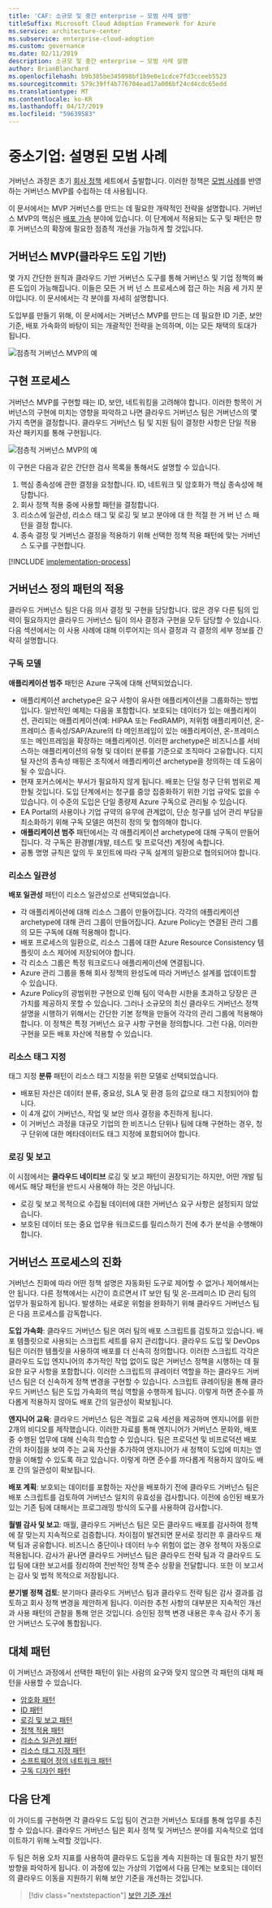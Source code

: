 ```yaml
---
title: 'CAF: 소규모 및 중간 enterprise – 모범 사례 설명'
titleSuffix: Microsoft Cloud Adoption Framework for Azure
ms.service: architecture-center
ms.subservice: enterprise-cloud-adoption
ms.custom: governance
ms.date: 02/11/2019
description: 소규모 및 중간 enterprise – 모범 사례 설명
author: BrianBlanchard
ms.openlocfilehash: b9b385be345098bf1b9e0e1cdce7fd3cceeb5523
ms.sourcegitcommit: 579c39ff4b776704ead17a006bf24cd4cdc65edd
ms.translationtype: MT
ms.contentlocale: ko-KR
ms.lasthandoff: 04/17/2019
ms.locfileid: "59639583"
---
```

# <a name="small-to-medium-enterprise-best-practice-explained"></a>중소기업: 설명된 모범 사례

거버넌스 과정은 초기 [회사 정책](./initial-corporate-policy.md) 세트에서 출발합니다. 이러한 정책은 [모범 사례](./overview.md)를 반영하는 거버넌스 MVP를 수립하는 데 사용됩니다.

이 문서에서는 MVP 거버넌스를 만드는 데 필요한 개략적인 전략을 설명합니다. 거버넌스 MVP의 핵심은 [배포 가속](../../deployment-acceleration/overview.md) 분야에 있습니다. 이 단계에서 적용되는 도구 및 패턴은 향후 거버넌스의 확장에 필요한 점층적 개선을 가능하게 할 것입니다.

## <a name="governance-mvp-cloud-adoption-foundation"></a>거버넌스 MVP(클라우드 도입 기반)

몇 가지 간단한 원칙과 클라우드 기반 거버넌스 도구를 통해 거버넌스 및 기업 정책의 빠른 도입이 가능해집니다. 이들은 모든 거 버 넌 스 프로세스에 접근 하는 처음 세 가지 분야입니다. 이 문서에서는 각 분야를 자세히 설명합니다.

도입부를 만들기 위해, 이 문서에서는 거버넌스 MVP를 만드는 데 필요한 ID 기준, 보안 기준, 배포 가속화의 바탕이 되는 개괄적인 전략을 논의하며, 이는 모든 채택의 토대가 됩니다.

![점층적 거버넌스 MVP의 예](../../../_images/governance/governance-mvp.png)

## <a name="implementation-process"></a>구현 프로세스

거버넌스 MVP를 구현할 때는 ID, 보안, 네트워킹을 고려해야 합니다. 이러한 항목이 거버넌스의 구현에 미치는 영향을 파악하고 나면 클라우드 거버넌스 팀은 거버넌스의 몇 가지 측면을 결정합니다. 클라우드 거버넌스 팀 및 지원 팀이 결정한 사항은 단일 적용 자산 패키지를 통해 구현됩니다.

![점층적 거버넌스 MVP의 예](../../../_images/governance/governance-mvp-implementation-flow.png)

이 구현은 다음과 같은 간단한 검사 목록을 통해서도 설명할 수 있습니다.

1. 핵심 종속성에 관한 결정을 요청합니다. ID, 네트워크 및 암호화가 핵심 종속성에 해당합니다.
2. 회사 정책 적용 중에 사용할 패턴을 결정합니다.
3. 리소스에 일관성, 리소스 태그 및 로깅 및 보고 분야에 대 한 적절 한 거 버 넌 스 패턴을 결정 합니다.
4. 종속 결정 및 거버넌스 결정을 적용하기 위해 선택한 정책 적용 패턴에 맞는 거버넌스 도구를 구현합니다.

[!INCLUDE [implementation-process](../../../../../includes/cloud-adoption/governance/implementation-process.md)]

## <a name="application-of-governance-defined-patterns"></a>거버넌스 정의 패턴의 적용

클라우드 거버넌스 팀은 다음 의사 결정 및 구현을 담당합니다. 많은 경우 다른 팀의 입력이 필요하지만 클라우드 거버넌스 팀이 의사 결정과 구현을 모두 담당할 수 있습니다. 다음 섹션에서는 이 사용 사례에 대해 이루어지는 의사 결정과 각 결정의 세부 정보를 간략히 설명합니다.

### <a name="subscription-model"></a>구독 모델

**애플리케이션 범주** 패턴은 Azure 구독에 대해 선택되었습니다.

- 애플리케이션 archetype은 요구 사항이 유사한 애플리케이션을 그룹화하는 방법입니다. 일반적인 예제는 다음을 포함합니다. 보호되는 데이터가 있는 애플리케이션, 관리되는 애플리케이션(예: HIPAA 또는 FedRAMP), 저위험 애플리케이션, 온-프레미스 종속성/SAP/Azure의 타 메인프레임이 있는 애플리케이션, 온-프레미스 또는 메인프레임을 확장하는 애플리케이션. 이러한 archetype은 비즈니스를 서비스하는 애플리케이션의 유형 및 데이터 분류를 기준으로 조직마다 고유합니다. 디지털 자산의 종속성 매핑은 조직에서 애플리케이션 archetype을 정의하는 데 도움이 될 수 있습니다.
- 현재 포커스에서는 부서가 필요하지 않게 됩니다. 배포는 단일 청구 단위 범위로 제한될 것입니다. 도입 단계에서는 청구를 중앙 집중화하기 위한 기업 규약도 없을 수 있습니다. 이 수준의 도입은 단일 종량제 Azure 구독으로 관리될 수 있습니다.
- EA Portal의 사용이나 기업 규약의 유무에 관계없이, 단순 청구를 넘어 관리 부담을 최소화하기 위해 구독 모델은 여전히 정의 및 협의해야 합니다.
- **애플리케이션 범주** 패턴에서는 각 애플리케이션 archetype에 대해 구독이 만들어집니다. 각 구독은 환경별(개발, 테스트 및 프로덕션) 계정에 속합니다.
- 공통 명명 규칙은 앞의 두 포인트에 따라 구독 설계의 일환으로 협의되어야 합니다.

### <a name="resource-consistency"></a>리소스 일관성

**배포 일관성** 패턴이 리소스 일관성으로 선택되었습니다.

- 각 애플리케이션에 대해 리소스 그룹이 만들어집니다. 각각의 애플리케이션 archetype에 대해 관리 그룹이 만들어집니다. Azure Policy는 연결된 관리 그룹의 모든 구독에 대해 적용해야 합니다.
- 배포 프로세스의 일환으로, 리소스 그룹에 대한 Azure Resource Consistency 템플릿이 소스 제어에 저장되어야 합니다.
- 각 리소스 그룹은 특정 워크로드나 애플리케이션에 연결됩니다.
- Azure 관리 그룹을 통해 회사 정책의 완성도에 따라 거버넌스 설계를 업데이트할 수 있습니다.
- Azure Policy의 광범위한 구현으로 인해 팀이 약속한 시한을 초과하고 당장은 큰 가치를 제공하지 못할 수 있습니다. 그러나 소규모의 최신 클라우드 거버넌스 정책 설명을 시행하기 위해서는 간단한 기본 정책을 만들어 각각의 관리 그룹에 적용해야 합니다. 이 정책은 특정 거버넌스 요구 사항 구현을 정의합니다. 그런 다음, 이러한 구현을 모든 배포 자산에 적용할 수 있습니다.

### <a name="resource-tagging"></a>리소스 태그 지정

태그 지정 **분류** 패턴이 리소스 태그 지정을 위한 모델로 선택되었습니다.

- 배포된 자산은  데이터 분류, 중요성, SLA 및 환경 등의 값으로 태그 지정되어야 합니다.
- 이 4개 값이 거버넌스, 작업 및 보안 의사 결정을 추진하게 됩니다.
- 이 거버넌스 과정을 대규모 기업의 한 비즈니스 단위나 팀에 대해 구현하는 경우, 청구 단위에 대한 메타데이터도 태그 지정에 포함되어야 합니다.

### <a name="logging-and-reporting"></a>로깅 및 보고

이 시점에서는 **클라우드 네이티브** 로깅 및 보고 패턴이 권장되기는 하지만, 어떤 개발 팀에서도 해당 패턴을 반드시 사용해야 하는 것은 아닙니다.

- 로깅 및 보고 목적으로 수집될 데이터에 대한 거버넌스 요구 사항은 설정되지 않았습니다.
- 보호된 데이터 또는 중요 업무용 워크로드를 릴리스하기 전에 추가 분석을 수행해야 합니다.

## <a name="evolution-of-governance-processes"></a>거버넌스 프로세스의 진화

거버넌스 진화에 따라 어떤 정책 설명은 자동화된 도구로 제어할 수 없거나 제어해서는 안 됩니다. 다른 정책에서는 시간이 흐르면서 IT 보안 팀 및 온-프레미스 ID 관리 팀의 업무가 필요하게 됩니다. 발생하는 새로운 위험을 완화하기 위해 클라우드 거버넌스 팀은 다음 프로세스를 감독합니다.

**도입 가속화**: 클라우드 거버넌스 팀은 여러 팀의 배포 스크립트를 검토하고 있습니다. 배포 템플릿으로 사용되는 스크립트 세트를 유지 관리합니다. 클라우드 도입 및 DevOps 팀은 이러한 템플릿을 사용하여 배포를 더 신속히 정의합니다. 이러한 스크립트 각각은 클라우드 도입 엔지니어의 추가적인 작업 없이도 많은 거버넌스 정책을 시행하는 데 필요한 요구 사항을 포함합니다. 이러한 스크립트의 큐레이터 역할을 하는 클라우드 거버넌스 팀은 더 신속하게 정책 변경을 구현할 수 있습니다. 스크립트 큐레이팅을 통해 클라우드 거버넌스 팀은 도입 가속화의 핵심 역할을 수행하게 됩니다. 이렇게 하면 준수를 까다롭게 적용하지 않아도 배포 간의 일관성이 확보됩니다.

**엔지니어 교육**: 클라우드 거버넌스 팀은 격월로 교육 세션을 제공하며 엔지니어를 위한 2개의 비디오를 제작했습니다. 이러한 자료를 통해 엔지니어가 거버넌스 문화와, 배포 중 수행된 업무에 대해 신속히 학습할 수 있습니다. 팀은 프로덕션 및 비프로덕션 배포 간의 차이점을 보여 주는 교육 자산을 추가하여 엔지니어가 새 정책이 도입에 미치는 영향을 이해할 수 있도록 하고 있습니다. 이렇게 하면 준수를 까다롭게 적용하지 않아도 배포 간의 일관성이 확보됩니다.

**배포 계획**: 보호되는 데이터를 포함하는 자산을 배포하기 전에 클라우드 거버넌스 팀은 배포 스크립트를 검토하여 거버넌스 일치의 유효성을 검사합니다. 이전에 승인된 배포가 있는 기존 팀에 대해서는 프로그래밍 방식의 도구를 사용하여 감사합니다.

**월별 감사 및 보고**: 매월, 클라우드 거버넌스 팀은 모든 클라우드 배포를 감사하여 정책에 잘 맞는지 지속적으로 검증합니다. 차이점이 발견되면 문서로 정리한 후 클라우드 채택 팀과 공유합니다. 비즈니스 중단이나 데이터 누수 위험이 없는 경우 정책이 자동으로 적용됩니다. 감사가 끝나면 클라우드 거버넌스 팀은 클라우드 전략 팀과 각 클라우드 도입 팀에 대한 보고서를 정리하여 전반적인 정책 준수 상황을 전달합니다. 또한 이 보고서는 감사 및 법적 목적으로 저장됩니다.

**분기별 정책 검토**: 분기마다 클라우드 거버넌스 팀과 클라우드 전략 팀은 감사 결과를 검토하고 회사 정책 변경을 제안하게 됩니다. 이러한 추천 사항의 대부분은 지속적인 개선과 사용 패턴의 관찰을 통해 얻은 것입니다. 승인된 정책 변경 내용은 후속 감사 주기 동안 거버넌스 도구에 통합됩니다.

## <a name="alternative-patterns"></a>대체 패턴

이 거버넌스 과정에서 선택한 패턴이 읽는 사람의 요구와 맞지 않으면 각 패턴의 대체 패턴을 사용할 수 있습니다.

- [암호화 패턴](../../../decision-guides/encryption/overview.md)
- [ID 패턴](../../../decision-guides/identity/overview.md)
- [로깅 및 보고 패턴](../../../decision-guides/log-and-report/overview.md)
- [정책 적용 패턴](../../../decision-guides/policy-enforcement/overview.md)
- [리소스 일관성 패턴](../../../decision-guides/resource-consistency/overview.md)
- [리소스 태그 지정 패턴](../../../decision-guides/resource-tagging/overview.md)
- [소프트웨어 정의 네트워크 패턴](../../../decision-guides/software-defined-network/overview.md)
- [구독 디자인 패턴](../../../decision-guides/subscriptions/overview.md)

## <a name="next-steps"></a>다음 단계

이 가이드를 구현하면 각 클라우드 도입 팀이 견고한 거버넌스 토대를 통해 업무를 추진할 수 있습니다. 클라우드 거버넌스 팀은 회사 정책 및 거버넌스 분야를 지속적으로 업데이트하기 위해 노력할 것입니다.

두 팀은 허용 오차 지표를 사용하여 클라우드 도입을 계속 지원하는 데 필요한 차기 발전 방향을 파악하게 됩니다. 이 과정에 있는 가상의 기업에서 다음 단계는 보호되는 데이터의 클라우드 이동을 지원하기 위해 보안 기준을 개선하는 것입니다.

> [!div class="nextstepaction"]
> [보안 기준 개선](./security-baseline-evolution.md)